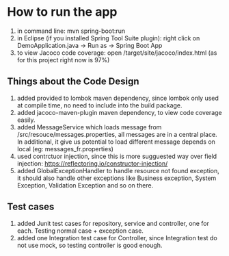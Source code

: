 How to run the app
==================
1) in command line: mvn spring-boot:run
2) in Eclipse (if you installed Spring Tool Suite plugin): right click on DemoApplication.java -> Run as -> Spring Boot App
2) to view Jacoco code coverage: open /target/site/jacoco/index.html (as for this project right now is 97%) 

## Things about the Code Design
1) added <scope>provided</scope> to lombok maven dependency, since lombok only used at compile time, no need to include into the build package.
2) added jacoco-maven-plugin maven dependency, to view code coverage easily.
3) added MessageService which loads message from /src/resouce/messages.properties, all messages are in a central place. In additional, it give us potential to load different message depends on local (eg: messages_fr.properties) 
4) used contrctuor injection, since this is more sugguested way over field injection: https://reflectoring.io/constructor-injection/
5) added GlobalExceptionHandler to handle resource not found exception, it should also handle other exceptions like Business exception, System Exception, Validation Exception and so on there. 

## Test cases
1) added Junit test cases for repository, service and controller, one for each. Testing normal case + exception case.
2) added one Integration test case for Controller, since Integration test do not use mock, so testing controller is good enough.
